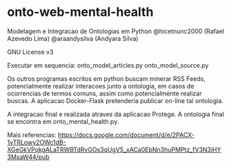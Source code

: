 # onto-web-mental-health

Modelagem e Integracao de Ontologias em Python @hicetnunc2000 (Rafael Azevedo Lima) @araandysilva (Andyara Silva)

GNU License v3

Executar em sequencia:
onto_model_articles.py
onto_model_source.py

Os outros programas escritos em python buscam minerar RSS Feeds, potencialmente realizar interacoes junto a ontologia, em casos de ocorrencias de termos comuns, assim como potencialmente realizar buscas. A aplicacao Docker-Flask pretenderia publicar on-line tal ontologia.

A integracao final e realizada atraves da aplicacao Protege.
A ontologia final se encontra em onto_mental_health.py.

Mais referencias:
https://docs.google.com/document/d/e/2PACX-1vTRLowy2OWc1dB-XGeGkVPqkgALaTRWBTdRvGOs3qUgV5_xACa0EbNn3huPMPtz_fV3N3iHY3MsaW44/pub
